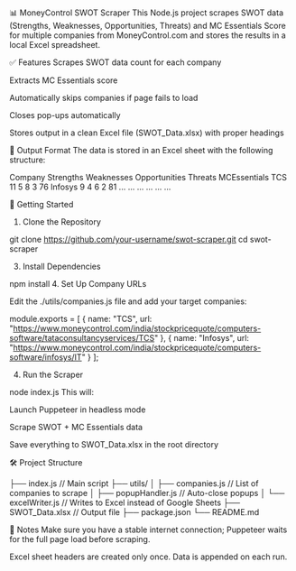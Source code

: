 📊 MoneyControl SWOT Scraper
This Node.js project scrapes SWOT data (Strengths, Weaknesses, Opportunities, Threats) and MC Essentials Score for multiple companies from MoneyControl.com and stores the results in a local Excel spreadsheet.

✅ Features
Scrapes SWOT data count for each company

Extracts MC Essentials score

Automatically skips companies if page fails to load

Closes pop-ups automatically

Stores output in a clean Excel file (SWOT_Data.xlsx) with proper headings

📁 Output Format
The data is stored in an Excel sheet with the following structure:

Company	Strengths	Weaknesses	Opportunities	Threats	MCEssentials
TCS	11	5	8	3	76
Infosys	9	4	6	2	81
...	...	...	...	...	...

🚀 Getting Started
1. Clone the Repository

git clone https://github.com/your-username/swot-scraper.git
cd swot-scraper

3. Install Dependencies
   
npm install
4. Set Up Company URLs
   
Edit the ./utils/companies.js file and add your target companies:

module.exports = [
  { name: "TCS", url: "https://www.moneycontrol.com/india/stockpricequote/computers-software/tataconsultancyservices/TCS" },
  { name: "Infosys", url: "https://www.moneycontrol.com/india/stockpricequote/computers-software/infosys/IT" }
];

4. Run the Scraper

node index.js
This will:

Launch Puppeteer in headless mode

Scrape SWOT + MC Essentials data

Save everything to SWOT_Data.xlsx in the root directory

🛠 Project Structure

├── index.js                 // Main script
├── utils/
│   ├── companies.js         // List of companies to scrape
│   ├── popupHandler.js      // Auto-close popups
│   └── excelWriter.js       // Writes to Excel instead of Google Sheets
├── SWOT_Data.xlsx           // Output file
├── package.json
└── README.md

📝 Notes
Make sure you have a stable internet connection; Puppeteer waits for the full page load before scraping.

Excel sheet headers are created only once. Data is appended on each run.

